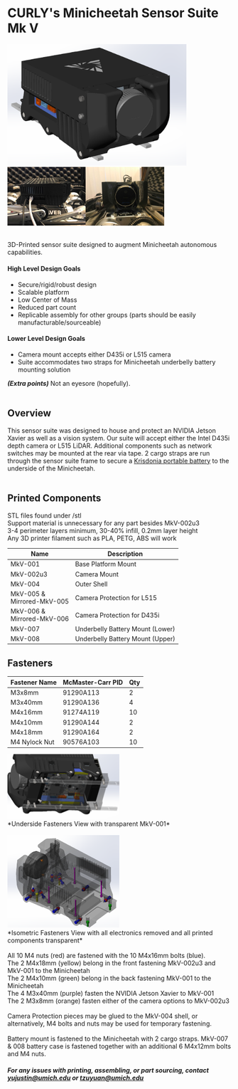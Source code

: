 # CURLY's Minicheetah Sensor Suite Mk V
<img src="https://raw.githubusercontent.com/UMich-CURLY/minicheetah-sensorsuite/master/img/P1.png?token=ADDGZNIAN63E5D3ORJ236RC747ZTW" height="80%" width="80%">
<img src="https://raw.githubusercontent.com/UMich-CURLY/minicheetah-sensorsuite/master/img/P4.JPG?token=ADDGZNMVGQCLZ2JP5VHVDY27475RI" height="35%" width="35%"><img src="https://raw.githubusercontent.com/UMich-CURLY/minicheetah-sensorsuite/master/img/P5.JPG?token=ADDGZNPSPGTFZSEW6BPNZSS7475SK" height="35%" width="35%">

<br>3D-Printed sensor suite designed to augment Minicheetah autonomous capabilities. 
<br>

#### High Level Design Goals
* Secure/rigid/robust design
* Scalable platform
* Low Center of Mass
* Reduced part count
* Replicable assembly for other groups (parts should be easily manufacturable/sourceable)

#### Lower Level Design Goals
* Camera mount accepts either D435i or L515 camera
* Suite accommodates two straps for Minicheetah underbelly battery mounting solution

***(Extra points)***
Not an eyesore (hopefully).
<br><br>

## Overview
This sensor suite was designed to house and protect an NVIDIA Jetson Xavier as well as a vision system. Our suite will accept either the Intel D435i depth camera or L515 LiDAR. Additional components such as network switches may be mounted at the rear via tape. 2 cargo straps are run through the sensor suite frame to secure a [Krisdonia portable battery](https://www.amazon.com/Krisdonia-Portable-TSA-Approved-25000mAh-Smartphone/dp/B074PQBRJV/ref=pd_bxgy_3/145-9030221-8924019?_encoding=UTF8&pd_rd_i=B074PQBRJV&pd_rd_r=2784de7f-2ee9-4e7e-a4bc-77ea9417cde1&pd_rd_w=JQHPX&pd_rd_wg=A5wtw&pf_rd_p=ce6c479b-ef53-49a6-845b-bbbf35c28dd3&pf_rd_r=4B2XVXJKFZKAB6JSTR0R&psc=1&refRID=4B2XVXJKFZKAB6JSTR0R) to the underside of the Minicheetah.
<br><br>
## Printed Components
STL files found under /stl <br>
Support material is unnecessary for any part besides MkV-002u3<br>
3-4 perimeter layers minimum, 30-40% infill, 0.2mm layer height<br>
Any 3D printer filament such as PLA, PETG, ABS will work


| Name                        | Description                 |
|-----------------------------|-----------------------------|
| MkV-001                     | Base Platform Mount         |
| MkV-002u3                   | Camera Mount                |
| MkV-004                     | Outer Shell                 |
| MkV-005 &<br>Mirrored-MkV-005 | Camera Protection for L515  |
| MkV-006 &<br>Mirrored-MkV-006 | Camera Protection for D435i |
| MkV-007 | Underbelly Battery Mount (Lower) |
| MkV-008 | Underbelly Battery Mount (Upper) |

## Fasteners

| Fastener Name | McMaster-Carr PID | Qty |
|---------------|-------------------|-----|
| M3x8mm        | 91290A113         | 2   |
| M3x40mm       | 91290A136         | 4   |
| M4x16mm       | 91274A119         | 10  |
| M4x10mm       | 91290A144         | 2   |
| M4x18mm       | 91290A164         | 2   |
| M4 Nylock Nut | 90576A103         | 10  |


<img src="https://raw.githubusercontent.com/UMich-CURLY/minicheetah-sensorsuite/master/img/P3.png?token=ADDGZNI2TYRFAAY3C4Y7UZC747ZWS" height="50%" width="50%">
<br>*Underside Fasteners View with transparent MkV-001*
<br>
<br><img src="https://raw.githubusercontent.com/UMich-CURLY/minicheetah-sensorsuite/master/img/P2.png?token=ADDGZNLWH62R7IDJ5R6B27C747ZVI" height="50%" width="50%">
<br>*Isometric Fasteners View with all electronics removed and all printed components transparent*
<br><br>
All 10 M4 nuts (red) are fastened with the 10 M4x16mm bolts (blue).<br>
The 2 M4x18mm (yellow) belong in the front fastening MkV-002u3 and MkV-001 to the Minicheetah<br>
The 2 M4x10mm (green) belong in the back fastening MkV-001 to the Minicheetah<br>
The 4 M3x40mm (purple) fasten the NVIDIA Jetson Xavier to MkV-001<br>
The 2 M3x8mm (orange) fasten either of the camera options to MkV-002u3
<br><br>
Camera Protection pieces may be glued to the MkV-004 shell, or alternatively, M4 bolts and nuts may be used for temporary fastening.
<br><br>
Battery mount is fastened to the Minicheetah with 2 cargo straps. MkV-007 & 008 battery case is fastened together with an additional 6 M4x12mm bolts and M4 nuts. 


##### For any issues with printing, assembling, or part sourcing, contact yujustin@umich.edu or tzuyuan@umich.edu
